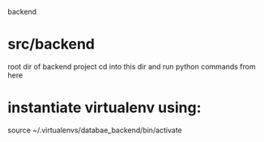 backend

# src/backend
root dir of backend project
cd into this dir and run python commands from here

# instantiate virtualenv using:
source ~/.virtualenvs/databae_backend/bin/activate

